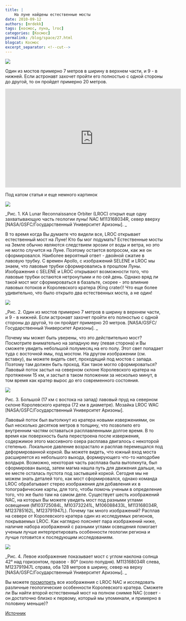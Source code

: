 ```yaml
---
title: |
    На луне найдены естественные мосты
date: 2010-09-12
authors: [mrdekk]
tags: [космос, луна, lroc]
categories: [Космос]
permalink: /blog/space/27.html
blogcat: Космос
excerpt_separator: <!--cut-->
---
```



![](http://itw66.ru/uploads/images/00/00/01/2010/09/12/6a7b86.jpg)
 

Один из мостов примерно 7 метров в ширину в верхнем части, и 9 - в нижней. Если астронавт захочет пройти его полностью с одной стороны до другой, то он пройдет примерно 20 метров.

<iframe width="560" height="315" src="https://www.youtube.com/embed/cg9T9AwUi0s" title="YouTube video player" frameborder="0" allow="accelerometer; autoplay; clipboard-write; encrypted-media; gyroscope; picture-in-picture; web-share" allowfullscreen></iframe>

Под катом статья и еще немного картинок


<!--cut-->


![](http://itw66.ru/uploads/images/00/00/01/2010/09/12/f4d2ed.png)

_Рис. 1. КА Lunar Reconnaissance Orbiter (LROC) открыл еще одну захватывающую часть геологии луны! NAC M113168034R, север вверху [NASA/GSFC/Государственный Университет Аризоны].
_

В то время когда Вы думаете что видели все, LROC открывает естественный мост на Луне! Кто бы мог подумать? Естественные мосты на Земле обычно являются следствием эрозии от воды и ветра, но это не могло случится на Луне. Поэтому остается вопросом, как же он сформировался. Наиболее вероятный ответ - двойной сжатие в лавовую трубку. С времен Apollo, с изображений SELENE и LROC мы знаем, что лавовые трубки сформировались в прошлом Луны. Изображения с SELENE и LROC открывают возможности того, что лавовые трубки остаются нетронутыми и по сей день. Однако вряд ли такой мост мог сформироваться в базальте, скорее - это влияние лавовых потоков и Королевского кратера (King crater)! Что еще более удивительно, что было открыто два естественных моста, а не один!


![](http://itw66.ru/uploads/images/00/00/01/2010/09/12/d32be5.png)

_Рис. 2. Один из мостов примерно 7 метров в ширину в верхнем части, и 9 - в нижней. Если астронавт захочет пройти его полностью с одной стороны до другой, то он пройдет примерно 20 метров. [NASA/GSFC/Государственный Университет Аризоны].
_

Почему мы может быть уверены, что это действительно мост? Посмотрите внимательно на западную яму (левая сторона) и Вы сможете увидеть небольшой полумесяц на его полу. Этот свет попадает туда с восточной ямы, под мостом. На другом изображении (см. вставку), вы можете видеть свет, проходящий под мостов с запада. Поэтому там должен быть проход. Как такое могло сформироваться? Лавовый поток застыл на северном склоне Королевского кратера на протяжении 15 км, и застыл в таком положении за несколько минут, в том время как кратер вырос до его современного состояния.


![](http://itw66.ru/uploads/images/00/00/01/2010/09/12/5e2773.png)

Рис. 3. Большой (17 км с востока на запад) лавовый пруд на северном склоне Королевского кратера (72 км в диаметре). Мозайка LROC WAC [NASA/GSFC/Государственный Университет Аризоны].

Лавовый поток был вытолкнут из кратера новыми извержениями, он был несколько десятков метров в толщину, что позволило его внутренним частям оставаться расплавленными долгое время. В то время как поверхность была перестроена после извержения, содержимое этого массивного озера расплава двигалось с некоторой степенью. Локальное давление возрастало и расплав перемещался под деформированной коркой. Вы можете видеть, что южный вход моста расширяется из небольшого выхода, формирующего что-то наподобие волдыря. Возможно, некоторая часть расплава была вытолкнута, был сформирован выход, затем магма нашла путь для движения дальше, на ее месте осталась пустота под застывшей коркой. Сегодня мы не можем знать деталей того, как мост сформировался, однако команда LROC обрабатывает стерео изображения для добавления их в топографические карты, для того, чтобы помочь ученым в определение того, что же было там на самом деле. Существует шесть изображений NAC, на которых Вы можете увидеть мост под разными углами освещения (M103725084L, M103732241L, M106088433L, M113168034R, M123785162L, M123791947L). Почему так много изображений? Расплав на севере от Королевского кратера один из исследуемых регионов, покрываемых LROC. Как наглядно поясняет пара изображений ниже, наличие набора изображений с разными углами освещения помогает ученым лучше интерпретировать особенности геологии региона и лучше готовится к последующим исследованиям.


![](http://itw66.ru/uploads/images/00/00/01/2010/09/12/e6e590.png)

_Рис. 4. Левое изображение показывает мост с углом наклона солнца 42° над горизонтом, правое - 
80° (около полудня). M113168034R слева, M123791947L справа, оба 128 метров в ширину, север на верху [NASA/GSFC/Государственный Университет Аризоны].
_

Вы можете [посмотреть](http://wms.lroc.asu.edu/lroc_browse/view/M113168034R) все изображения с LROC NAC и исследовать различные геологические особенности Королевского кратера. Сможете ли Вы найти второй естественный мост на полном снимке NAC (совет - он достаточно близко к первому, который мы упоминали, и примерно в половину меньше)?

[Источник](http://lunarscience.arc.nasa.gov/articles/lroc-finds-natural-bridges-on-moon)
